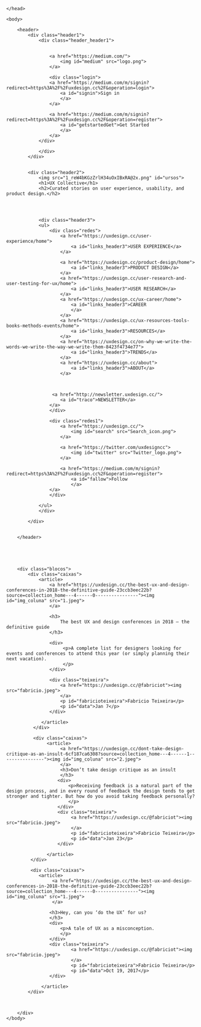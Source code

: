 <!DOCTYPE html>
<hmtl>
    <head>
        <meta charset="utf-8">
        <title> UX Collective</title>
        <link rel="stylesheet" href="styles.css">
        
    </head>
    
    <body>
        
        <header>
            <div class="header1">
                <div class="header_header1">
                    
                    
                    <a href="https://medium.com/">
                        <img id="medium" src="logo.png">
                    </a>
                    
                    <div class="login">
                    <a href="https://medium.com/m/signin?redirect=https%3A%2F%2Fuxdesign.cc%2F&operation=login">
                        <a id="signin">Sign in
                        </a>
                    </a>
                    
                    <a href="https://medium.com/m/signin?redirect=https%3A%2F%2Fuxdesign.cc%2F&operation=register">
                        <a id="getstartedGet">Get Started
                        </a>
                    </a>
                </div>
            
                </div>
            </div>
    
          
            <div class="header2">
                <img src="1_reW4bKGzZrlH34uOxIBxRA@2x.png" id="ursos">
                <h1>UX Collective</h1>
                <h2>Curated stories on user experience, usability, and product design.</h2>
                
                
                
                
                <div class="header3">
                <ul>
                    <div class="redes">
                        <a href="https://uxdesign.cc/user-experience/home">
                            <a id="links_header3">USER EXPERIENCE</a>
                        </a>
                    
                        <a href="https://uxdesign.cc/product-design/home">
                            <a id="links_header3">PRODUCT DESIGN</a>
                        </a>
                        <a href="https://uxdesign.cc/user-research-and-user-testing-for-ux/home">
                            <a id="links_header3">USER RESEARCH</a>
                        </a>
                        <a href="https://uxdesign.cc/ux-career/home">
                            <a id="links_header3">CAREER
                            </a>
                        </a>
                        <a href="https://uxdesign.cc/ux-resources-tools-books-methods-events/home">
                            <a id="links_header3">RESOURCES</a>
                        </a>
                        <a href="https://uxdesign.cc/on-why-we-write-the-words-we-write-the-way-we-write-them-8423f4734e77">
                            <a id="links_header3">TRENDS</a>
                        </a>
                        <a href="https://uxdesign.cc/about">
                            <a id="links_header3">ABOUT</a>
                        </a>
                    
                
                    
                     <a href="http://newsletter.uxdesign.cc/">
                        <a id="traco">NEWSLETTER</a>
                    </a>
                    </div>
                
                    <div class="redes1">
                        <a href="https://uxdesign.cc/">
                            <img id="search" src="Search_icon.png">
                        </a>
                        
                        <a href="https://twitter.com/uxdesigncc">
                            <img id="twitter" src="Twitter_logo.png">
                        </a>
                        
                        <a href="https://medium.com/m/signin?redirect=https%3A%2F%2Fuxdesign.cc%2F&operation=register">
                            <a id="fallow">Follow
                            </a>
                    </a>
                    </div>
                    
                </ul>
                </div>
            
            </div>
        
            
        </header>
              
                 
            
            
        
        <div class="blocos">
            <div class="caixas">
                <article>
                    <a href="https://uxdesign.cc/the-best-ux-and-design-conferences-in-2018-the-definitive-guide-23ccb3eec22b?source=collection_home---4------0----------------"><img id="img_coluna" src="1.jpeg">
                    </a>
                    
                    <h3>
                        The best UX and design conferences in 2018 – the definitive guide
                    </h3>
                    
                    <div>
                         <p>A complete list for designers looking for events and conferences to attend this year (or simply planning their next vacation).
                         </p>
                    </div>
                    
                    <div class="teixeira">
                        <a href="https://uxdesign.cc/@fabriciot"><img src="fabricio.jpeg">
                        </a>
                        <p id="fabricioteixeira">Fabricio Teixeira</p>
                        <p id="data">Jan 7</p>
                    </div>
                    
                 </article>
              </div>
        
              <div class="caixas">
                   <article>
                        <a href="https://uxdesign.cc/dont-take-design-critique-as-an-insult-6cf187ca6308?source=collection_home---4------1----------------"><img id="img_coluna" src="2.jpeg">
                        </a>
                        <h3>Don’t take design critique as an insult
                        </h3>
                       <div>
                           <p>Receiving feedback is a natural part of the design process, and in every round of feedback the design tends to get stronger and tighter. But how do you avoid taking feedback personally?
                           </p>
                       </div>
                       <div class="teixeira">
                            <a href="https://uxdesign.cc/@fabriciot"><img src="fabricio.jpeg">
                            </a>
                            <p id="fabricioteixeira">Fabricio Teixeira</p>
                            <p id="data">Jan 23</p>
                       </div>
                     
                   </article>
             </div>
        
             <div class="caixas">
                <article>
                     <a href="https://uxdesign.cc/the-best-ux-and-design-conferences-in-2018-the-definitive-guide-23ccb3eec22b?source=collection_home---4------0----------------"><img id="img_coluna" src="1.jpeg">
                     </a>
                    
                    <h3>Hey, can you ‘do the UX’ for us?
                    </h3>
                    <div>
                        <p>A tale of UX as a misconception.
                        </p>
                    </div>
                    <div class="teixeira">
                            <a href="https://uxdesign.cc/@fabriciot"><img src="fabricio.jpeg">
                            </a>
                            <p id="fabricioteixeira">Fabricio Teixeira</p>
                            <p id="data">Oct 19, 2017</p>
                    </div>
                     
                 </article>
            </div>
        
        
        
        </div>
    </body>
</hmtl>
